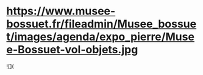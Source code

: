 # https://www.musee-bossuet.fr/fileadmin/Musee_bossuet/images/agenda/expo_pierre/Musee-Bossuet-vol-objets.jpg

![](
